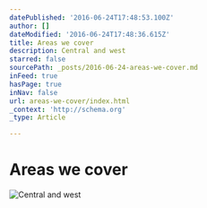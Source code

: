 ```yaml
---
datePublished: '2016-06-24T17:48:53.100Z'
author: []
dateModified: '2016-06-24T17:48:36.615Z'
title: Areas we cover
description: Central and west
starred: false
sourcePath: _posts/2016-06-24-areas-we-cover.md
inFeed: true
hasPage: true
inNav: false
url: areas-we-cover/index.html
_context: 'http://schema.org'
_type: Article

---
```

# Areas we cover
![Central and west](https://imgflo.herokuapp.com/graph/vahj1ThiexotieMo/f478edcd2db8cb7323aeef7c5fa7e757/croprotate.jpg?cropheight=1652&cropwidth=2000&degrees=0&input=https%3A%2F%2Fthe-grid-user-content.s3-us-west-2.amazonaws.com%2F0906eb7c-3f7a-4de0-8bb0-dbe8afe28400.jpg&x=0&y=0)